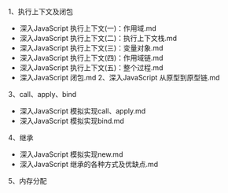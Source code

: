 
1、执行上下文及闭包
 - 深入JavaScript 执行上下文(一)：作用域.md
 - 深入JavaScript 执行上下文(二)：执行上下文栈.md
 - 深入JavaScript 执行上下文(三)：变量对象.md
 - 深入JavaScript 执行上下文(四)：作用域链.md
 - 深入JavaScript 执行上下文(五)：整个过程.md
 - 深入JavaScript 闭包.md
2、深入JavaScript 从原型到原型链.md

3、call、apply、bind
  - 深入JavaScript 模拟实现call、apply.md
  - 深入JavaScript 模拟实现bind.md
  
4、继承
  - 深入JavaScript 模拟实现new.md
  - 深入JavaScript 继承的各种方式及优缺点.md
  
5、内存分配
